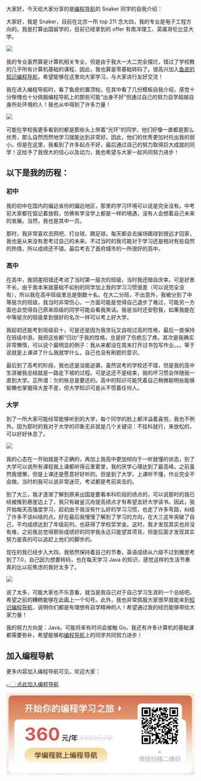 大家好，今天给大家分享的是[编程导航](https://mp.weixin.qq.com/s?__biz=MzI1NDczNTAwMA==&mid=2247524980&idx=2&sn=9ddcdb6c52aa096ed4c5ad0ced946a7d&chksm=e9c28583deb50c95f3c2665713a8bbc372c68332b3bfb846cf4b23af3f1cc07164832a291335&token=689599617&lang=zh_CN&scene=21#wechat_redirect)的 Snaker 同学的自我介绍：

大家好，我是 Snaker，目前在北京一所 top 211 念大四，我的专业是电子工程方向的。我是打算出国留学的，目前已经拿到的 offer 有南洋理工、英属哥伦比亚大学。


![](https://files.mdnice.com/user/31817/4f1ce020-ae7b-4579-b08a-2a15da35bf9b.png)


我的专业虽然算是计算机相关专业，但是由于我大一大二完全摆烂，错过了学校教的几乎所有计算机基础的课程，因此，我也算是零基础转码了。很高兴加入[鱼皮的知识编程导航](https://mp.weixin.qq.com/s?__biz=MzI1NDczNTAwMA==&mid=2247524980&idx=2&sn=9ddcdb6c52aa096ed4c5ad0ced946a7d&chksm=e9c28583deb50c95f3c2665713a8bbc372c68332b3bfb846cf4b23af3f1cc07164832a291335&token=689599617&lang=zh_CN&scene=21#wechat_redirect)，希望能够在这里向大家学习，与大家进行友好交流！


我在进入编程导航时，看了鱼皮的置顶帖，在其中看了几份模板自我介绍，感觉十分惭愧也十分佩服编程导航上的那些可能“出身不好”但通过自己的努力自学超越自身所处环境的人！我也从中得到了许多力量！

![](https://files.mdnice.com/user/31817/7a672c54-e547-440a-a4ce-13831153d381.png)


可能在学校我更多看到的都是那些头上带着“光环”的同学，他们好像一直都是那么优秀，那么自然而然地学习就能达到非常好。因此，他们的优秀更加衬托出我的弱小。但是在这里，我看到了许多起点不好，最后通过自己的努力取得巨大成就的同学！这给予了我很大的信心以及动力，我也希望与大家一起共同努力进步！



## 以下是我的历程：
### 初中

我的初中在国内的偏远省份的偏远地区，那里的学习环境可以说是完全没有。中考前大家都在惦记着放假，仿佛有学没学上都是一样的境遇，没有人会想着自己未来的发展。当然，我也是其中一员。

那时，我非常喜欢去网吧、打台球、踢足球。每天都会去操场踢球到很远才回家，我也是从来没有思考过自己的未来。不过当时的我可能对于学习还是相对有些自然的热情，所以成绩还不错。最后考去了首府城市的一所很好的高中。

### 高中

在高中，我阴差阳错还考进了当时第一层次的班级，当时我还暗自庆幸。可是好景不长，由于我本来就基础不如别的同学加上我的学习习惯很差（可以说完全没有），所以我在高中班级里总是倒数十名。在大二分班，不出意外，我被分到了中等层次的班级，我当时非常伤心，一方面可能是觉得自己退步了难过，可能另一方面也会觉得自己原来班级的同学可能会看我笑话。我爸当时还安慰我，如果我能在中等层次的班级拿到很好的名次一样可以考上好大学。

我起初还能考到班级前十，可是还是因为我贪玩又自视过高的性格，最后一直保持在班级中游。我把这些都“归功”于我的性格，总是好了伤疤忘了疼。其次是我确实非常懒惰，可以说个最明显的例子：我从来都没在周末打开过书包写作业。。。等于说就是上课讲了什么我就学什么，自己也没有刷题的意识。


最后到了高考的阶段，我也还是没能逆袭，虽然说考的学校还不错，但是我的高中生涯被我总结就是一路走下坡的过程。可是这还不是结束，我的坏习惯会伴随我一直到大学。正所谓：欠的账总是要还的。高中的知识可能凭着自己稍微聪明些能够偷懒也掌握得大差不差，但大学知识可是从不惯着任何人。

### 大学

到了一所大家可能经常能够听到的大学，每个同学的脸上都洋溢着喜悦，我也不例外。因为那时的我对于大学的印象无非就是几个关键词：不挂科就行，来放松的，可以好好休息了。

![](https://files.mdnice.com/user/31817/baa1be31-db13-49ba-bfa0-2444eeb6aa96.png)


我的心态在一开始就是不正确的，再加上我高中更加倾向于一听就懂的状态，到了大学可以说所有课程我上课都听得云里雾里，我的厌学心理达到了最高峰。之前虽然我很懒，但是上课还是愿意好好听的。但是到了大学，上课听不懂，作业完全不会做。当时的我可以说非常迷茫，考试都是考前突击的。


到了大三，我才逐渐了解到原来出国是要看本科阶段的绩点的，可以说那时的我已经被推到悬崖边上了，我只有破釜沉舟提高绩点才有希望去好大学读书。因此，我开始每天高强度学习，起初由于我没有什么好的学习习惯，也走了许多弯路，纠结了许多不该纠结的点。好在最后我慢慢了解到了学习的方向，在大三这年突破了自己，平均成绩达到了年级前列。也获得了学校奖学金。这时，我才发现其实也并没有难，之前我总觉得那些成绩好的同学我永远只能望其项背，但是后面才发现其实努力是真的可以追赶上他们的脚步的。

现在的我已经步入大四，我依然保持着自己的节奏，英语成绩从六级不过到雅思考到了7.0，自己因为想要转码，也在每天学习 Java 的知识，感觉这样的生活节奏真的比以前焦虑的我好太多了。


![](https://files.mdnice.com/user/31817/5a6c4e87-5f65-4650-80db-94ce04eddcf7.png)


说了太多，可能大家也不乐意看，就当是我自己对于自己学习生涯的一个总结吧。希望之前的糟糕能够在此画上一个句号。此外，我也非常佩服大家很早就能来到[知识编程导航](https://mp.weixin.qq.com/s?__biz=MzI1NDczNTAwMA==&mid=2247524980&idx=2&sn=9ddcdb6c52aa096ed4c5ad0ced946a7d&chksm=e9c28583deb50c95f3c2665713a8bbc372c68332b3bfb846cf4b23af3f1cc07164832a291335&token=689599617&lang=zh_CN&scene=21#wechat_redirect)，说明你们都是有理想有自学精神的人！希望通过我的经历能够带给大家力量！



我的努力方向是：Java，可能将来有时间会接触 Go。我还有许多计算机的基础课都需要弥补，希望能够和[编程导航](https://mp.weixin.qq.com/s?__biz=MzI1NDczNTAwMA==&mid=2247524980&idx=2&sn=9ddcdb6c52aa096ed4c5ad0ced946a7d&chksm=e9c28583deb50c95f3c2665713a8bbc372c68332b3bfb846cf4b23af3f1cc07164832a291335&token=689599617&lang=zh_CN&scene=21#wechat_redirect)上的同学共同努力进步！

## 加入编程导航

更多内容加入编程导航可见，欢迎大家：

[👉🏻 点此加入编程导航](https://yuyuanweb.feishu.cn/wiki/SDtMwjR1DituVpkz5MLc3fZLnzb)

![微信扫码领券加入](../../../image/join_us.png)
